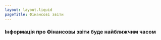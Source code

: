 ```yaml
---
layout: layout.liquid
pageTitle: Фінансові звіти  
---
```

<div class="content-container">
    <h3> Інформація про Фінансовы звіти буде найближчим часом</h3>
</div>